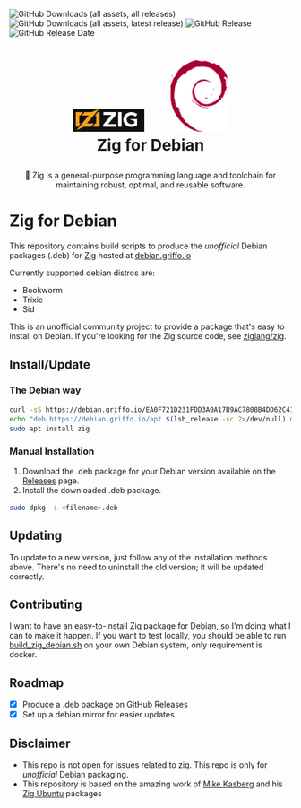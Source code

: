 ![GitHub Downloads (all assets, all releases)](https://img.shields.io/github/downloads/dariogriffo/zig-debian/total)
![GitHub Downloads (all assets, latest release)](https://img.shields.io/github/downloads/dariogriffo/zig-debian/latest/total)
![GitHub Release](https://img.shields.io/github/v/release/dariogriffo/zig-debian)
![GitHub Release Date](https://img.shields.io/github/release-date/dariogriffo/zig-debian)

<h1>
   <p align="center">
     <a href="https://github.com/ziglang/zig/"><img src="https://github.com/dariogriffo/zig-debian/blob/main/zig-logo.png" alt="Zig Logo" width="128" style="margin-right: 20px"></a>
     <a href="https://www.debian.org/"><img src="https://github.com/dariogriffo/zig-debian/blob/main/debian-logo.png" alt="Debian Logo" width="104" style="margin-left: 20px"></a>
     <br>Zig for Debian
   </p>
</h1>
<p align="center">
 👻 Zig is a general-purpose programming language and toolchain for maintaining robust, optimal, and reusable software.
</p>

# Zig for Debian

This repository contains build scripts to produce the _unofficial_ Debian packages
(.deb) for [Zig](https://github.com/ziglang/zig) hosted at [debian.griffo.io](https://debian.griffo.io)

Currently supported debian distros are:
- Bookworm
- Trixie
- Sid

This is an unofficial community project to provide a package that's easy to
install on Debian. If you're looking for the Zig source code, see
[ziglang/zig](https://github.com/ziglang/zig).

## Install/Update

### The Debian way

```sh
curl -sS https://debian.griffo.io/EA0F721D231FDD3A0A17B9AC7808B4DD62C41256.asc | gpg --dearmor --yes -o /etc/apt/trusted.gpg.d/debian.griffo.io.gpg
echo "deb https://debian.griffo.io/apt $(lsb_release -sc 2>/dev/null) main" | sudo tee /etc/apt/sources.list.d/debian.griffo.io.list
sudo apt install zig
```

### Manual Installation

1. Download the .deb package for your Debian version available on
   the [Releases](https://github.com/dariogriffo/zig-debian/releases) page.
2. Install the downloaded .deb package.

```sh
sudo dpkg -i <filename>.deb
```
## Updating

To update to a new version, just follow any of the installation methods above. There's no need to uninstall the old version; it will be updated correctly.

## Contributing

I want to have an easy-to-install Zig package for Debian, so I'm doing what
I can to make it happen.
If you want to test locally, you should be able to run
[build_zig_debian.sh](https://github.com/dariogriffo/zig-debian/blob/main/build_zig_debian.sh)
on your own Debian system, only requirement is docker.

## Roadmap

- [x] Produce a .deb package on GitHub Releases
- [x] Set up a debian mirror for easier updates

## Disclaimer

- This repo is not open for issues related to zig. This repo is only for _unofficial_ Debian packaging.
- This repository is based on the amazing work of [Mike Kasberg](https://github.com/mkasberg) and his [Zig Ubuntu](https://github.com/mkasberg/ghostty-ubuntu) packages
